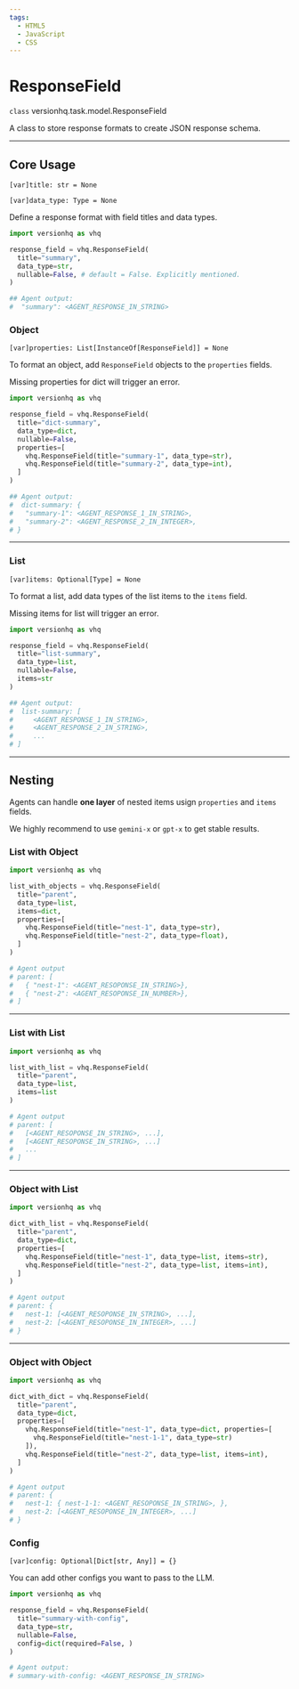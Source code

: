 ```yaml
---
tags:
  - HTML5
  - JavaScript
  - CSS
---
```


# ResponseField

<class>`class` versionhq.task.model.<bold>ResponseField<bold></class>

A class to store response formats to create JSON response schema.

<hr/>

## Core Usage

`[var]`<bold>`title: str = None`</bold>

`[var]`<bold>`data_type: Type = None`</bold>

Define a response format with field titles and data types.


```python
import versionhq as vhq

response_field = vhq.ResponseField(
  title="summary",
  data_type=str,
  nullable=False, # default = False. Explicitly mentioned.
)

## Agent output:
#  "summary": <AGENT_RESPONSE_IN_STRING>
```

### Object

`[var]`<bold>`properties: List[InstanceOf[ResponseField]] = None`</bold>

To format an object, add `ResponseField` objects to the `properties` fields.

Missing properties for dict will trigger an error.

```python
import versionhq as vhq

response_field = vhq.ResponseField(
  title="dict-summary",
  data_type=dict,
  nullable=False,
  properties=[
    vhq.ResponseField(title="summary-1", data_type=str),
    vhq.ResponseField(title="summary-2", data_type=int),
  ]
)

## Agent output:
#  dict-summary: {
#   "summary-1": <AGENT_RESPONSE_1_IN_STRING>,
#   "summary-2": <AGENT_RESPONSE_2_IN_INTEGER>,
# }
```

<hr />

### List

`[var]`<bold>`items: Optional[Type] = None`</bold>

To format a list, add data types of the list items to the `items` field.

Missing items for list will trigger an error.

```python
import versionhq as vhq

response_field = vhq.ResponseField(
  title="list-summary",
  data_type=list,
  nullable=False,
  items=str
)

## Agent output:
#  list-summary: [
#     <AGENT_RESPONSE_1_IN_STRING>,
#     <AGENT_RESPONSE_2_IN_STRING>,
#     ...
# ]
```

<hr />

## Nesting

Agents can handle **one layer** of nested items usign `properties` and `items` fields.

We highly recommend to use `gemini-x` or `gpt-x` to get stable results.

### List with Object

```python
import versionhq as vhq

list_with_objects = vhq.ResponseField(
  title="parent",
  data_type=list,
  items=dict,
  properties=[
    vhq.ResponseField(title="nest-1", data_type=str),
    vhq.ResponseField(title="nest-2", data_type=float),
  ]
)

# Agent output
# parent: [
#   { "nest-1": <AGENT_RESOPONSE_IN_STRING>},
#   { "nest-2": <AGENT_RESOPONSE_IN_NUMBER>},
# ]
```

<hr />

### List with List

```python
import versionhq as vhq

list_with_list = vhq.ResponseField(
  title="parent",
  data_type=list,
  items=list
)

# Agent output
# parent: [
#   [<AGENT_RESOPONSE_IN_STRING>, ...],
#   [<AGENT_RESOPONSE_IN_STRING>, ...]
#   ...
# ]
```

<hr />

### Object with List

```python
import versionhq as vhq

dict_with_list = vhq.ResponseField(
  title="parent",
  data_type=dict,
  properties=[
    vhq.ResponseField(title="nest-1", data_type=list, items=str),
    vhq.ResponseField(title="nest-2", data_type=list, items=int),
  ]
)

# Agent output
# parent: {
#   nest-1: [<AGENT_RESOPONSE_IN_STRING>, ...],
#   nest-2: [<AGENT_RESOPONSE_IN_INTEGER>, ...]
# }
```

<hr />

### Object with Object

```python
import versionhq as vhq

dict_with_dict = vhq.ResponseField(
  title="parent",
  data_type=dict,
  properties=[
    vhq.ResponseField(title="nest-1", data_type=dict, properties=[
      vhq.ResponseField(title="nest-1-1", data_type=str)
    ]),
    vhq.ResponseField(title="nest-2", data_type=list, items=int),
  ]
)

# Agent output
# parent: {
#   nest-1: { nest-1-1: <AGENT_RESOPONSE_IN_STRING>, },
#   nest-2: [<AGENT_RESOPONSE_IN_INTEGER>, ...]
# }
```

### Config

`[var]`<bold>`config: Optional[Dict[str, Any]] = {}`</bold>

You can add other configs you want to pass to the LLM.

```python
import versionhq as vhq

response_field = vhq.ResponseField(
  title="summary-with-config",
  data_type=str,
  nullable=False,
  config=dict(required=False, )
)

# Agent output:
# summary-with-config: <AGENT_RESPONSE_IN_STRING>
```
